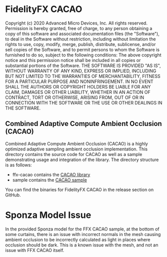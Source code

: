 # FidelityFX CACAO

Copyright (c) 2020 Advanced Micro Devices, Inc. All rights reserved.
Permission is hereby granted, free of charge, to any person obtaining a copy
of this software and associated documentation files (the "Software"), to deal
in the Software without restriction, including without limitation the rights
to use, copy, modify, merge, publish, distribute, sublicense, and/or sell
copies of the Software, and to permit persons to whom the Software is
furnished to do so, subject to the following conditions:
The above copyright notice and this permission notice shall be included in
all copies or substantial portions of the Software.
THE SOFTWARE IS PROVIDED "AS IS", WITHOUT WARRANTY OF ANY KIND, EXPRESS OR
IMPLIED, INCLUDING BUT NOT LIMITED TO THE WARRANTIES OF MERCHANTABILITY,
FITNESS FOR A PARTICULAR PURPOSE AND NONINFRINGEMENT. IN NO EVENT SHALL THE
AUTHORS OR COPYRIGHT HOLDERS BE LIABLE FOR ANY CLAIM, DAMAGES OR OTHER
LIABILITY, WHETHER IN AN ACTION OF CONTRACT, TORT OR OTHERWISE, ARISING FROM,
OUT OF OR IN CONNECTION WITH THE SOFTWARE OR THE USE OR OTHER DEALINGS IN
THE SOFTWARE.

## Combined Adaptive Compute Ambient Occlusion (CACAO)

Combined Adaptive Compute Ambient Occlusion (CACAO) is a highly optimized adaptive sampling ambient occlusion implementation. This directory contains the source code for CACAO as well as a sample demonstrating usage and integration of the library. The directory structure is as follows:

- ffx-cacao contains the [CACAO library](https://github.com/GPUOpen-Effects/FidelityFX-CACAO/tree/master/ffx-cacao)
- sample contains the [CACAO sample](https://github.com/GPUOpen-Effects/FidelityFX-CACAO/tree/master/sample)

You can find the binaries for FidelityFX CACAO in the release section on GitHub.

# Sponza Model Issue

In the provided Sponza model for the FFX CACAO sample, at the bottom of some curtains,
there is an issue with incorrect normals
in the mesh causing ambient occlusion to be incorrectly calculated as light in places where occlusion
should be dark. This is a known issue with the mesh, and not an issue with FFX CACAO itself.
